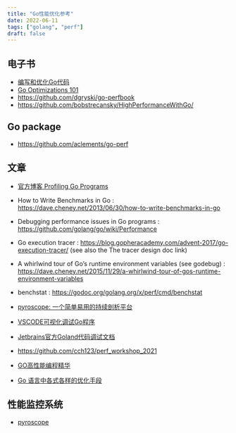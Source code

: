 ```yaml
---
title: "Go性能优化参考"
date: 2022-06-11
tags: ["golang", "perf"]
draft: false
---
```



## 电子书

+ [编写和优化Go代码](https://github.com/dgryski/go-perfbook)
+ [Go Optimizations 101](https://go101.org/optimizations/101.html)
+ https://github.com/dgryski/go-perfbook
+ https://github.com/bobstrecansky/HighPerformanceWithGo/

## Go package

+ https://github.com/aclements/go-perf

## 文章

+ [官方博客 Profiling Go Programs](https://go.dev/blog/pprof)

+ How to Write Benchmarks in Go : https://dave.cheney.net/2013/06/30/how-to-write-benchmarks-in-go
+ Debugging performance issues in Go programs : https://github.com/golang/go/wiki/Performance
+ Go execution tracer : https://blog.gopheracademy.com/advent-2017/go-execution-tracer/ (see also the The tracer design doc link)
+ A whirlwind tour of Go’s runtime environment variables (see godebug) : https://dave.cheney.net/2015/11/29/a-whirlwind-tour-of-gos-runtime-environment-variables
+ benchstat : https://godoc.org/golang.org/x/perf/cmd/benchstat
+ [pyroscope: 一个简单易用的持续剖析平台](https://colobu.com/2022/01/27/pyroscope-a-continuous-profiling-platform/)
+ [VSCODE可视化调试Go程序](https://mp.weixin.qq.com/s/pmNCkj55UeCx2LosjF9mjA)
+ [Jetbrains官方Goland代码调试文档](https://www.jetbrains.com/help/go/debugging-code.html)
+ https://github.com/cch123/perf_workshop_2021
+ [GO高性能编程精华](https://zhuanlan.zhihu.com/p/482107438)
+ [Go 语言中各式各样的优化手段](https://zhuanlan.zhihu.com/p/403417640)

## 性能监控系统

+ [pyroscope](https://pyroscope.io)